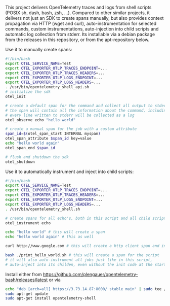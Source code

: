 This project delivers OpenTelemetry traces and logs from shell scripts (POSIX sh, dash, bash, zsh, ...). Compared to other similar projects, it delivers not just an SDK to create spans manually, but also provides context propagation via HTTP (wget and curl), auto-instrumentation for selected commands, custom instrumentations, auto-injection into child scripts and automatic log collection from stderr. Its installable via a debian package from the releases in this repository, or from the apt-repository below.

Use it to manually create spans:
```bash
#!/bin/bash
export OTEL_SERVICE_NAME=Test
export OTEL_EXPORTER_OTLP_TRACES_ENDPOINT=...
export OTEL_EXPORTER_OTLP_TRACES_HEADERS=...
export OTEL_EXPORTER_OTLP_LOGS_ENDPOINT=...
export OTEL_EXPORTER_OTLP_LOGS_HEADERS=...
. /usr/bin/opentelemetry_shell_api.sh
# initialize the sdk
otel_init

# create a default span for the command and collect all output to stderr as logs
# the span will contain all the information about the command, including the code location in the script, and error information
# every line written to stderr will be collected as a log
otel_observe echo "hello world"

# create a manual span for the job with a custom attribute
span_id=$(otel_span_start INTERNAL myspan)
otel_span_attribute $span_id key=value
echo "hello world again"
otel_span_end $span_id

# flush and shutdown the sdk
otel_shutdown
```

Use it to automatically instrument and inject into child scripts:
```bash
#!/bin/bash
export OTEL_SERVICE_NAME=Test
export OTEL_EXPORTER_OTLP_TRACES_ENDPOINT=...
export OTEL_EXPORTER_OTLP_TRACES_HEADERS=...
export OTEL_EXPORTER_OTLP_LOGS_ENDPOINT=...
export OTEL_EXPORTER_OTLP_LOGS_HEADERS=...
. /usr/bin/opentelemetry_shell.sh

# create spans for all echo's, both in this script and all child scripts
otel_instrument echo

echo "hello world" # this will create a span
echo "hello world again" # this as well

curl http://www.google.com # this will create a http client span and inject w3c tracecontext

bash ./print_hello_world.sh # this will create a span for the script
# it will also auto-instrument all jobs just like in this script,
# auto-inject into its childen, even without the init code at the start
```

Install either from https://github.com/plengauer/opentelemetry-bash/releases/latest or via
```bash
echo "deb [arch=all] https://3.73.14.87:8000/ stable main" | sudo tee /etc/apt/sources.list.d/example.list
sudo apt-get update
sudo apt-get install opentelemetry-shell
```

